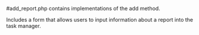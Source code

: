 #add\_report.php contains implementations of the add method.

Includes a form that allows users to input information about a report into the task manager.